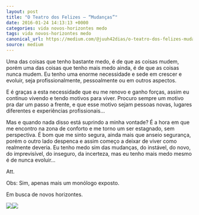 ```yaml
---
layout: post
title: "O Teatro dos Felizes — “Mudanças”"
date: 2016-01-24 14:13:13 +0000
categories: vida novos-horizontes medo
tags: vida novos-horizontes medo
canonical_url: https://medium.com/@juuh42dias/o-teatro-dos-felizes-mudan%C3%A7as-710ba97f564c?source=rss-88eca5a5b283------2
source: medium
---
```


Uma das coisas que tenho bastante medo, é de que as coisas mudem, porém uma das coisas que tenho mais medo ainda, é de que as coisas nunca mudem. Eu tenho uma enorme necessidade e sede em crescer e evoluir, seja profissionalmente, pessoalmente ou em outros aspectos.

E é graças a esta necessidade que eu me renovo e ganho forças, assim eu continuo vivendo e tendo motivos para viver. Procuro sempre um motivo pra dar um passo a frente, e que esse motivo sejam pessoas novas, lugares diferentes e experiências profissionais…

Mas e quando nada disso está suprindo a minha vontade? É a hora em que me encontro na zona de conforto e me torno um ser estagnado, sem perspectiva. É bom que me sinto segura, ainda mais que anseio segurança, porém o outro lado despenca e assim começo a deixar de viver como realmente deveria. Eu tenho medo sim das mudanças, do instável, do novo, do imprevisível, do inseguro, da incerteza, mas eu tenho mais medo mesmo é de nunca evoluir…

Att.

Obs: Sim, apenas mais um monólogo exposto.

Em busca de novos horizontes.

![](https://cdn-images-1.medium.com/max/1024/1*YXom_mtlU6eqPNAVDS5iZw.jpeg)![](https://medium.com/_/stat?event=post.clientViewed&referrerSource=full_rss&postId=710ba97f564c)